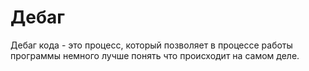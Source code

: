 # Дебаг

Дебаг кода - это процесс, который позволяет в процессе работы программы немного лучше понять что происходит на самом деле.